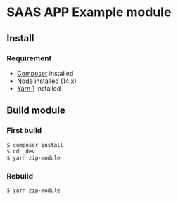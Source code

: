 # SAAS APP Example module

## Install

### Requirement

* [Composer](https://getcomposer.org/doc/00-intro.md) installed
* [Node](https://nodejs.org/en/) installed (14.x)
* [Yarn 1](https://yarnpkg.com/getting-started/install) installed


## Build module

### First build

```sh
$ composer install
$ cd _dev
$ yarn zip-module
```

### Rebuild

```sh
$ yarn zip-module
```